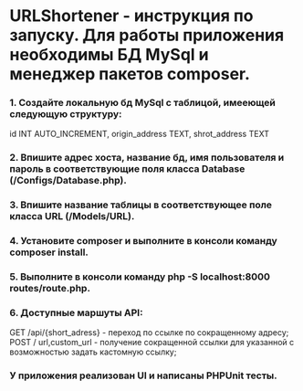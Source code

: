 # URLShortener - инструкция по запуску. Для работы приложения необходимы БД MySql и менеджер пакетов composer.

### 1. Создайте локальную бд MySql с таблицой, имееющей следующую структуру:
  id INT AUTO_INCREMENT,
  origin_address TEXT,
  shrot_address TEXT
### 2. Впишите адрес хоста, название бд, имя пользователя и пароль в соответствующие поля класса Database (/Configs/Database.php).
### 3. Впишите название таблицы в соответствующее поле класса URL (/Models/URL).
### 4. Установите composer и выполните в консоли команду composer install.
### 5. Выполните в консоли команду php -S localhost:8000 routes/route.php.
### 6. Доступные маршуты API:
GET /api/{short_adress} - переход по ссылке по сокращенному адресу;
POST / url,custom_url - получение сокращенной ссылки для указанной с возможностью задать кастомную ссылку;

### У приложения реализован UI и написаны PHPUnit тесты.

